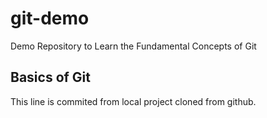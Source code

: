 # git-demo
Demo Repository to Learn the Fundamental Concepts of Git

## Basics of Git

This line is commited from local project cloned from github.